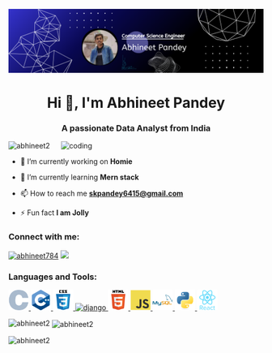 
![logo](https://github.com/abhineet2/abhineet2/blob/main/Abstract%20Technology%20Profile%20LinkedIn%20Banner.png)
<h1 align="center">Hi 👋, I'm Abhineet Pandey</h1>
<h3 align="center">A passionate Data Analyst from India</h3>

<img align="right" alt="coding" width="400" src="https://user-images.githubusercontent.com/74038190/212749171-b84692a8-2b04-4e3b-93ca-ac14705da224.gif">


<p align="left"> <img src="https://komarev.com/ghpvc/?username=abhineet2&label=Profile%20views&color=0e75b6&style=flat" alt="abhineet2" /> </p>

- 🔭 I’m currently working on **Homie**

- 🌱 I’m currently learning **Mern stack**

- 📫 How to reach me **skpandey6415@gmail.com**

- ⚡ Fun fact **I am Jolly**

<h3 align="left">Connect with me:</h3>
<p align="left">
  <a href="https://instagram.com/abhineet784/" target="_blank"><img src="https://user-images.githubusercontent.com/74038190/235294013-a33e5c43-a01c-43f6-b44d-a406d8b4ab75.gif" width="50" alt="abhineet784" ></a>
  <a href="https://www.linkedin.com/in/abhineet-pandey-1870b6171/"><img src="https://user-images.githubusercontent.com/74038190/235294012-0a55e343-37ad-4b0f-924f-c8431d9d2483.gif" width="50"></a>
</p>

<h3 align="left">Languages and Tools:</h3>
<p align="left"> <a href="https://www.cprogramming.com/" target="_blank" rel="noreferrer"> 
<img src="https://raw.githubusercontent.com/devicons/devicon/master/icons/c/c-original.svg" alt="c" width="40" height="40"/> </a> <a href="https://www.w3schools.com/cpp/" target="_blank" rel="noreferrer"> 
<img src="https://raw.githubusercontent.com/devicons/devicon/master/icons/cplusplus/cplusplus-original.svg" alt="cplusplus" width="40" height="40"/> </a> <a href="https://www.w3schools.com/css/" target="_blank" rel="noreferrer">
<img src="https://raw.githubusercontent.com/devicons/devicon/master/icons/css3/css3-original-wordmark.svg" alt="css3" width="40" height="40"/> </a> <a href="https://www.djangoproject.com/" target="_blank" rel="noreferrer"> 
<img src="https://cdn.worldvectorlogo.com/logos/django.svg" alt="django" width="40" height="40"/> </a> <a href="https://www.w3.org/html/" target="_blank" rel="noreferrer">
<img src="https://raw.githubusercontent.com/devicons/devicon/master/icons/html5/html5-original-wordmark.svg" alt="html5" width="40" height="40"/> </a> <a href="https://developer.mozilla.org/en-US/docs/Web/JavaScript" target="_blank" rel="noreferrer"> 
<img src="https://raw.githubusercontent.com/devicons/devicon/master/icons/javascript/javascript-original.svg" alt="javascript" width="40" height="40"/> </a> <a href="https://www.mysql.com/" target="_blank" rel="noreferrer"> 
<img src="https://raw.githubusercontent.com/devicons/devicon/master/icons/mysql/mysql-original-wordmark.svg" alt="mysql" width="40" height="40"/> </a> <a href="https://www.python.org" target="_blank" rel="noreferrer"> 
<img src="https://raw.githubusercontent.com/devicons/devicon/master/icons/python/python-original.svg" alt="python" width="40" height="40"/> </a> <a href="https://reactjs.org/" target="_blank" rel="noreferrer"> 
<img src="https://raw.githubusercontent.com/devicons/devicon/master/icons/react/react-original-wordmark.svg" alt="react" width="40" height="40"/> </a> </p>

<p><img align="left" src="https://github-readme-stats.vercel.app/api/top-langs?username=abhineet2&show_icons=true&locale=en&layout=compact" alt="abhineet2" /></p>

<p>&nbsp;<img align="center" src="https://github-readme-stats.vercel.app/api?username=abhineet2&show_icons=true&locale=en" alt="abhineet2" /></p>

<p><img align="center" src="https://github-readme-streak-stats.herokuapp.com/?user=abhineet2&" alt="abhineet2" /></p>
